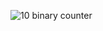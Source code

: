 ![10 binary counter](https://user-images.githubusercontent.com/29441324/31859532-3a9a5f6e-b6c2-11e7-9b15-7d93d98bb478.png)
